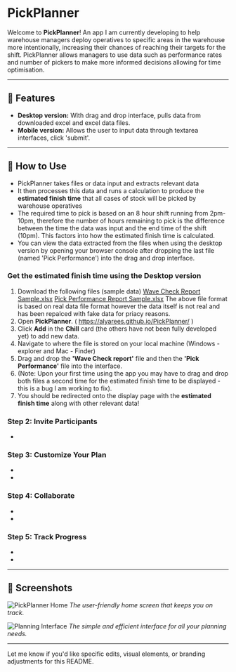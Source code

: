 # **PickPlanner**

Welcome to **PickPlanner**! An app I am currently developing to help warehouse managers deploy operatives to specific areas in the warehouse more intentionally, increasing their chances of reaching their targets for the shift. PickPlanner allows managers to use data such as performance rates and number of pickers to make more informed decisions allowing for time optimisation.

---

## 🚀 **Features**
- **Desktop version:** With drag and drop interface, pulls data from downloaded excel and excel data files. 
- **Mobile version:** Allows the user to input data through textarea interfaces, click 'submit'. 

---

## 🎯 **How to Use**

- PickPlanner takes files or data input and extracts relevant data
- It then processes this data and runs a calculation to produce the **estimated finish time** that all cases of stock will be picked by warehouse operatives
- The required time to pick is based on an 8 hour shift running from 2pm-10pm, therefore the number of hours remaining to pick is the difference between the time the data was input and the end time of the shift (10pm). This factors into how the estimated finish time is calculated.
- You can view the data extracted from the files when using the desktop version by opening your browser console after dropping the last file (named 'Pick Performance') into the drag and drop interface.

### **Get the estimated finish time using the Desktop version**
1. Download the following files (sample data)
   [Wave Check Report Sample.xlsx](https://github.com/user-attachments/files/17965175/Wave.Check.Report.Sample.xlsx)
   [Pick Performance Report Sample.xlsx](https://github.com/user-attachments/files/17965176/Pick.Performance.Report.Sample.xlsx)
The above file format is based on real data file format however the data itself is not real and has been repalced with fake data for priacy reasons.
3. Open **PickPlanner**. ( https://alyarees.github.io/PickPlanner/ )
4. Click **Add** in the **Chill** card (the others have not been fully developed yet) to add new data.
5. Navigate to where the file is stored on your local machine (Windows - explorer and Mac - Finder)
6. Drag and drop the **'Wave Check report'** file and then the **'Pick Performance'** file into the interface.
7. (Note: Upon your first time using the app you may have to drag and drop both files a second time for the estimated finish time to be displayed - this is a bug I am working to fix).
8. You should be redirected onto the display page with the **estimated finish time** along with other relevant data!

### Step 2: **Invite Participants**
- 

### Step 3: **Customize Your Plan**
- 
- 

### Step 4: **Collaborate**
- 
- 

### Step 5: **Track Progress**
- 
- 

---

## 📸 **Screenshots**

![PickPlanner Home](#)
*The user-friendly home screen that keeps you on track.*

![Planning Interface](#)
*The simple and efficient interface for all your planning needs.*


---

Let me know if you'd like specific edits, visual elements, or branding adjustments for this README.
